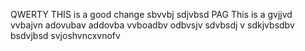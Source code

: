QWERTY THIS is a good change 
sbvvbj
sdjvbsd
PAG
 This is a gvjjvd  vvbajvn adovubav  addovba vvboadbv odbvsjv 
sdvbsdj v
sdkjvbsdbv
bsdvjbsd
svjoshvncxvnofv

